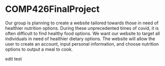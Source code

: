 # COMP426FinalProject

Our group is planning to create a website tailored towards those in need of healthier nutrition options. During these unprecedented times of covid, it is often difficult to find healthy food options. We want our website to target all individuals in need of healthier dietary options. The website will allow the user to create an account, input personal information, and choose nutrition options to output a meal to cook. 

edit test
